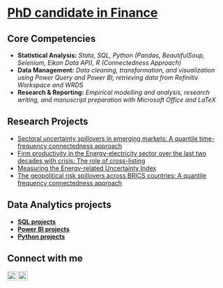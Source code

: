 # <a href="https://sites.google.com/view/tamdang">PhD candidate in Finance</a>

## Core Competencies
- **Statistical Analysis:** _Stata, SQL, Python (Pandas, BeautifulSoup, Selenium, Eikon Data API), R (Connectedness 
Approach)_								       		
- **Data Management:** _Data cleaning, transformation, and visualization using Power Query and Power BI; 
retrieving data from Refinitiv Workspace and WRDS_
- **Research & Reporting:** _Empirical modelling and analysis, research writing, and manuscript preparation with Microsoft Office 
and LaTeX_



## Research Projects
- [Sectoral uncertainty spillovers in emerging markets: A quantile time-frequency connectedness approach](https://github.com/tamdang100/research1)
- [
Firm productivity in the Energy-electricity sector over the last two decades with crisis: The role of cross-listing](https://github.com/tamdang100/research2)
- [Measuring the Energy-related Uncertainty Index](https://github.com/tamdang100/research3)
- [The geopolitical risk spillovers across BRICS countries: A quantile frequency connectedness approach](https://github.com/tamdang100/research4)

## Data Analytics projects
- [**SQL projects**](https://www.youtube.com/watch?v=a83ASGn_V_s)
- [**Power BI projects**](https://www.youtube.com/watch?v=a83ASGn_V_s)
- [**Python projects**](https://www.youtube.com/watch?v=a83ASGn_V_s)

<h2> Connect with me</h2>

[<img align="left" alt="JoshMadakor | LinkedIn" width="22px" src="https://cdn.jsdelivr.net/npm/simple-icons@v3/icons/linkedin.svg" />][linkedin]
[<img align="left" alt="JoshMadakor | Instagram" width="22px" src="https://cdn.jsdelivr.net/npm/simple-icons@3.13.0/icons/googlescholar.svg" />][scholar]


[scholar]: https://scholar.google.com/citations?user=THEA4PcAAAAJ&hl=en
[linkedin]: https://www.linkedin.com/in/tam-dang-572724134/

<!--
**joshmadakor1/joshmadakor1** is a ✨ _special_ ✨ repository because its `README.md` (this file) appears on your GitHub profile.

Here are some ideas to get you started:

- 🔭 I’m currently working on ...
- 🌱 I’m currently learning ...
- 👯 I’m looking to collaborate on ...
- 🤔 I’m looking for help with ...
- 💬 Ask me about ...
- 📫 How to reach me: ...
- 😄 Pronouns: ...
- ⚡ Fun fact: ...
-->
